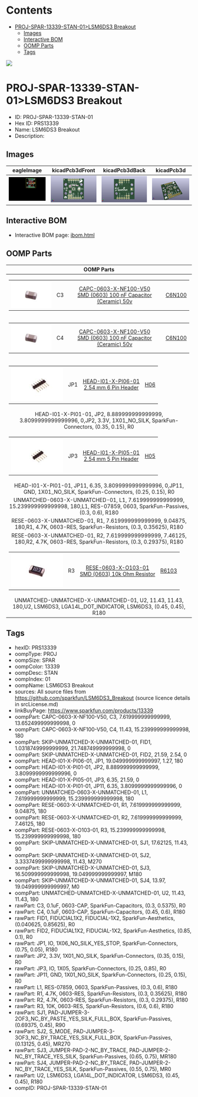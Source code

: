 



Contents
========

* [PROJ-SPAR-13339-STAN-01>LSM6DS3 Breakout](#proj-spar-13339-stan-01lsm6ds3-breakout)
	* [Images](#images)
	* [Interactive BOM](#interactive-bom)
	* [OOMP Parts](#oomp-parts)
	* [Tags](#tags)
  
![][im]
# PROJ-SPAR-13339-STAN-01>LSM6DS3 Breakout

- ID: PROJ-SPAR-13339-STAN-01
- Hex ID: PRS13339
- Name: LSM6DS3 Breakout
- Description: 

## Images
  
  

|eagleImage|kicadPcb3dFront|kicadPcb3dBack|kicadPcb3d|
| :---: | :---: | :---: | :---: |
|[![eagleImage](eagleImage_140.png)](eagleImage_600.png)|[![kicadPcb3dFront](kicadPcb3dFront_140.png)](kicadPcb3dFront_600.png)|[![kicadPcb3dBack](kicadPcb3dBack_140.png)](kicadPcb3dBack_600.png)|[![kicadPcb3d](kicadPcb3d_140.png)](kicadPcb3d_600.png)|

## Interactive BOM

- Interactive BOM page: [ibom.html](kicad/bom/ibom.html)

## OOMP Parts
  

|OOMP Parts|
| :---: |
|<table><tr><td>![CAPC-0603-X-NF100-V50](https://raw.githubusercontent.com/oomlout/oomlout_OOMP_parts/main/CAPC-0603-X-NF100-V50/image_140.jpg)</td><td> C3</td><td>[CAPC-0603-X-NF100-V50<br>SMD (0603) 100 nF Capacitor (Ceramic) 50v](https://github.com/oomlout/oomlout_OOMP_parts/tree/main/CAPC-0603-X-NF100-V50/)</td><td>[C6N100](https://github.com/oomlout/oomlout_OOMP_parts/tree/main/CAPC-0603-X-NF100-V50/)</td></tr></table>|
|<table><tr><td>![CAPC-0603-X-NF100-V50](https://raw.githubusercontent.com/oomlout/oomlout_OOMP_parts/main/CAPC-0603-X-NF100-V50/image_140.jpg)</td><td> C4</td><td>[CAPC-0603-X-NF100-V50<br>SMD (0603) 100 nF Capacitor (Ceramic) 50v](https://github.com/oomlout/oomlout_OOMP_parts/tree/main/CAPC-0603-X-NF100-V50/)</td><td>[C6N100](https://github.com/oomlout/oomlout_OOMP_parts/tree/main/CAPC-0603-X-NF100-V50/)</td></tr></table>|
|<table><tr><td>![HEAD-I01-X-PI06-01](https://raw.githubusercontent.com/oomlout/oomlout_OOMP_parts/main/HEAD-I01-X-PI06-01/image_140.jpg)</td><td> JP1</td><td>[HEAD-I01-X-PI06-01<br>2.54 mm 6 Pin Header](https://github.com/oomlout/oomlout_OOMP_parts/tree/main/HEAD-I01-X-PI06-01/)</td><td>[H06](https://github.com/oomlout/oomlout_OOMP_parts/tree/main/HEAD-I01-X-PI06-01/)</td></tr></table>|
|HEAD-I01-X-PI01-01, JP2, 8.889999999999999, 3.8099999999999996, 0,JP2, 3.3V, 1X01_NO_SILK, SparkFun-Connectors, (0.35, 0.15), R0|
|<table><tr><td>![HEAD-I01-X-PI05-01](https://raw.githubusercontent.com/oomlout/oomlout_OOMP_parts/main/HEAD-I01-X-PI05-01/image_140.jpg)</td><td> JP3</td><td>[HEAD-I01-X-PI05-01<br>2.54 mm 5 Pin Header](https://github.com/oomlout/oomlout_OOMP_parts/tree/main/HEAD-I01-X-PI05-01/)</td><td>[H05](https://github.com/oomlout/oomlout_OOMP_parts/tree/main/HEAD-I01-X-PI05-01/)</td></tr></table>|
|HEAD-I01-X-PI01-01, JP11, 6.35, 3.8099999999999996, 0,JP11, GND, 1X01_NO_SILK, SparkFun-Connectors, (0.25, 0.15), R0|
|UNMATCHED-0603-X-UNMATCHED-01, L1, 7.619999999999999, 15.239999999999998, 180,L1, RES-07859, 0603, SparkFun-Passives, (0.3, 0.6), R180|
|RESE-0603-X-UNMATCHED-01, R1, 7.619999999999999, 9.04875, 180,R1, 4.7K, 0603-RES, SparkFun-Resistors, (0.3, 0.35625), R180|
|RESE-0603-X-UNMATCHED-01, R2, 7.619999999999999, 7.46125, 180,R2, 4.7K, 0603-RES, SparkFun-Resistors, (0.3, 0.29375), R180|
|<table><tr><td>![RESE-0603-X-O103-01](https://raw.githubusercontent.com/oomlout/oomlout_OOMP_parts/main/RESE-0603-X-O103-01/image_140.jpg)</td><td> R3</td><td>[RESE-0603-X-O103-01<br>SMD (0603) 10k Ohm Resistor](https://github.com/oomlout/oomlout_OOMP_parts/tree/main/RESE-0603-X-O103-01/)</td><td>[R6103](https://github.com/oomlout/oomlout_OOMP_parts/tree/main/RESE-0603-X-O103-01/)</td></tr></table>|
|UNMATCHED-UNMATCHED-X-UNMATCHED-01, U2, 11.43, 11.43, 180,U2, LSM6DS3, LGA14L_DOT_INDICATOR, LSM6DS3, (0.45, 0.45), R180|

## Tags

- hexID: PRS13339
- oompType: PROJ
- oompSize: SPAR
- oompColor: 13339
- oompDesc: STAN
- oompIndex: 01
- oompName: LSM6DS3 Breakout
- sources: All source files from https://github.com/sparkfun/LSM6DS3_Breakout (source licence details in srcLicense.md)
- linkBuyPage: https://www.sparkfun.com/products/13339
- oompPart: CAPC-0603-X-NF100-V50, C3, 7.619999999999999, 13.652499999999998, 0
- oompPart: CAPC-0603-X-NF100-V50, C4, 11.43, 15.239999999999998, 180
- oompPart: SKIP-UNMATCHED-X-UNMATCHED-01, FID1, 1.0318749999999999, 21.748749999999998, 0
- oompPart: SKIP-UNMATCHED-X-UNMATCHED-01, FID2, 21.59, 2.54, 0
- oompPart: HEAD-I01-X-PI06-01, JP1, 19.049999999999997, 1.27, 180
- oompPart: HEAD-I01-X-PI01-01, JP2, 8.889999999999999, 3.8099999999999996, 0
- oompPart: HEAD-I01-X-PI05-01, JP3, 6.35, 21.59, 0
- oompPart: HEAD-I01-X-PI01-01, JP11, 6.35, 3.8099999999999996, 0
- oompPart: UNMATCHED-0603-X-UNMATCHED-01, L1, 7.619999999999999, 15.239999999999998, 180
- oompPart: RESE-0603-X-UNMATCHED-01, R1, 7.619999999999999, 9.04875, 180
- oompPart: RESE-0603-X-UNMATCHED-01, R2, 7.619999999999999, 7.46125, 180
- oompPart: RESE-0603-X-O103-01, R3, 15.239999999999998, 15.239999999999998, 180
- oompPart: SKIP-UNMATCHED-X-UNMATCHED-01, SJ1, 17.62125, 11.43, 90
- oompPart: SKIP-UNMATCHED-X-UNMATCHED-01, SJ2, 3.3337499999999998, 11.43, M270
- oompPart: SKIP-UNMATCHED-X-UNMATCHED-01, SJ3, 16.509999999999998, 19.049999999999997, M180
- oompPart: SKIP-UNMATCHED-X-UNMATCHED-01, SJ4, 13.97, 19.049999999999997, M0
- oompPart: UNMATCHED-UNMATCHED-X-UNMATCHED-01, U2, 11.43, 11.43, 180
- rawPart: C3, 0.1uF, 0603-CAP, SparkFun-Capacitors, (0.3, 0.5375), R0
- rawPart: C4, 0.1uF, 0603-CAP, SparkFun-Capacitors, (0.45, 0.6), R180
- rawPart: FID1, FIDUCIAL1X2, FIDUCIAL-1X2, SparkFun-Aesthetics, (0.040625, 0.85625), R0
- rawPart: FID2, FIDUCIAL1X2, FIDUCIAL-1X2, SparkFun-Aesthetics, (0.85, 0.1), R0
- rawPart: JP1, IO, 1X06_NO_SILK_YES_STOP, SparkFun-Connectors, (0.75, 0.05), R180
- rawPart: JP2, 3.3V, 1X01_NO_SILK, SparkFun-Connectors, (0.35, 0.15), R0
- rawPart: JP3, IO, 1X05, SparkFun-Connectors, (0.25, 0.85), R0
- rawPart: JP11, GND, 1X01_NO_SILK, SparkFun-Connectors, (0.25, 0.15), R0
- rawPart: L1, RES-07859, 0603, SparkFun-Passives, (0.3, 0.6), R180
- rawPart: R1, 4.7K, 0603-RES, SparkFun-Resistors, (0.3, 0.35625), R180
- rawPart: R2, 4.7K, 0603-RES, SparkFun-Resistors, (0.3, 0.29375), R180
- rawPart: R3, 10K, 0603-RES, SparkFun-Resistors, (0.6, 0.6), R180
- rawPart: SJ1, PAD-JUMPER-3-2OF3_NC_BY_PASTE_YES_SILK_FULL_BOX, SparkFun-Passives, (0.69375, 0.45), R90
- rawPart: SJ2, S_MODE, PAD-JUMPER-3-3OF3_NC_BY_TRACE_YES_SILK_FULL_BOX, SparkFun-Passives, (0.13125, 0.45), MR270
- rawPart: SJ3, JUMPER-PAD-2-NC_BY_TRACE, PAD-JUMPER-2-NC_BY_TRACE_YES_SILK, SparkFun-Passives, (0.65, 0.75), MR180
- rawPart: SJ4, JUMPER-PAD-2-NC_BY_TRACE, PAD-JUMPER-2-NC_BY_TRACE_YES_SILK, SparkFun-Passives, (0.55, 0.75), MR0
- rawPart: U2, LSM6DS3, LGA14L_DOT_INDICATOR, LSM6DS3, (0.45, 0.45), R180
- oompID: PROJ-SPAR-13339-STAN-01



[im]: kicadPcb3d_450.png
